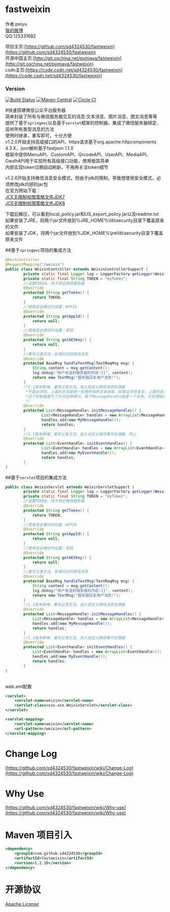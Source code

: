 fastweixin
==========
作者:peiyu<br>
[我的微博](http://weibo.com/1728407960)<br>
QQ:125331682<br>

项目主页:[https://github.com/sd4324530/fastweixin](https://github.com/sd4324530/fastweixin)<br>
开源中国主页:[http://git.oschina.net/pyinjava/fastweixin](http://git.oschina.net/pyinjava/fastweixin)<br>
csdn主页:[https://code.csdn.net/sd4324530/fastweixin](https://code.csdn.net/sd4324530/fastweixin)<br>

### Version
[![Build Status](https://api.travis-ci.org/sd4324530/fastweixin.png?branch=master)](https://travis-ci.org/sd4324530/fastweixin)
[![Maven Central](https://maven-badges.herokuapp.com/maven-central/com.github.sd4324530/fastweixin/badge.svg)](https://maven-badges.herokuapp.com/maven-central/com.github.sd4324530/fastweixin)
[![Circle CI](https://circleci.com/gh/sd4324530/fastweixin/tree/master.svg?style=svg)](https://circleci.com/gh/sd4324530/fastweixin/tree/master)

#快速搭建微信公众平台服务器<br>
简单封装了所有与微信服务器交互的消息:文本消息、图片消息、图文消息等等<br>
提供了基于`springmvc`以及基于`servlet`框架的控制器，集成了微信服务器绑定、监听所有类型消息的方法<br>
使用时继承，重写即可，十分方便<br>
v1.2.0开始支持高级接口的API，https请求基于org.apache.httpcomponents 4.3.X，json解析基于fastjson 1.1.X<br>
框架中提供MenuAPI、CustomAPI、QrcodeAPI、UserAPI、MediaAPI、OauthAPI用于实现所有高级接口功能，使用极其简单<br>
内部实现token过期自动刷新，不用再关注token细节<br>

v1.2.6开始支持微信消息安全模式，但由于jdk的限制，导致想使用安全模式，必须修改jdk内部的jar包<br>
在官方网站下载：<br>
[JCE无限制权限策略文件JDK7](http://www.oracle.com/technetwork/java/javase/downloads/jce-7-download-432124.html)<br>
[JCE无限制权限策略文件JDK8](http://www.oracle.com/technetwork/java/javase/downloads/jce8-download-2133166.html)<br>

下载后解压，可以看到local_policy.jar和US_export_policy.jar以及readme.txt<br>
如果安装了JRE，将两个jar文件放到%JRE_HOME%\lib\security目录下覆盖原来的文件<br>
如果安装了JDK，将两个jar文件放到%JDK_HOME%\jre\lib\security目录下覆盖原来文件<br>


##基于`springmvc`项目的集成方法
```Java
@RestController
@RequestMapping("/weixin")
public class WeixinController extends WeixinControllerSupport {
        private static final Logger log = LoggerFactory.getLogger(WeixinController.class);
        private static final String TOKEN = "myToken";
        //设置TOKEN，用于绑定微信服务器
        @Override
        protected String getToken() {
            return TOKEN;
        }
        //使用安全模式时设置：APPID
        @Override
        protected String getAppId() {
            return null;
        }
        //使用安全模式时设置：密钥
        @Override
        protected String getAESKey() {
            return null;
        }
        //重写父类方法，处理对应的微信消息
        @Override
        protected BaseMsg handleTextMsg(TextReqMsg msg) {
            String content = msg.getContent();
            log.debug("用户发送到服务器的内容:{}", content);
            return new TextMsg("服务器回复用户消息!");
        }
        /*1.1版本新增，重写父类方法，加入自定义微信消息处理器
         *不是必须的，上面的方法是统一处理所有的文本消息，如果业务觉复杂，上面的会显得比较乱
         *这个机制就是为了应对这种情况，每个MessageHandle就是一个业务，只处理指定的那部分消息
         */
        @Override
        protected List<MessageHandle> initMessageHandles() {
                List<MessageHandle> handles = new ArrayList<MessageHandle>();
                handles.add(new MyMessageHandle());
                return handles;
        }
        //1.1版本新增，重写父类方法，加入自定义微信事件处理器，同上
        @Override
        protected List<EventHandle> initEventHandles() {
                List<EventHandle> handles = new ArrayList<EventHandle>();
                handles.add(new MyEventHandle());
                return handles;
        }
}
```

##基于`servlet`项目的集成方法
```Java
public class WeixinServlet extends WeixinServletSupport {
        private static final Logger log = LoggerFactory.getLogger(WeixinController.class);
        private static final String TOKEN = "myToken";
        //设置TOKEN，用于绑定微信服务器
        @Override
        protected String getToken() {
            return TOKEN;
        }
        //使用安全模式时设置：APPID
        @Override
        protected String getAppId() {
            return null;
        }
        //使用安全模式时设置：密钥
        @Override
        protected String getAESKey() {
            return null;
        }
        //重写父类方法，处理对应的微信消息
        @Override
        protected BaseMsg handleTextMsg(TextReqMsg msg) {
            String content = msg.getContent();
            log.debug("用户发送到服务器的内容:{}", content);
            return new TextMsg("服务器回复用户消息!");
        }
        //1.1版本新增，重写父类方法，加入自定义微信消息处理器
        @Override
        protected List<MessageHandle> initMessageHandles() {
            List<MessageHandle> handles = new ArrayList<MessageHandle>();
            handles.add(new MyMessageHandle());
            return handles;
        }
        //1.1版本新增，重写父类方法，加入自定义微信事件处理器
        @Override
        protected List<EventHandle> initEventHandles() {
            List<EventHandle> handles = new ArrayList<EventHandle>();
            handles.add(new MyEventHandle());
            return handles;
        }
}
```
<br>
web.xml配置

```xml
<servlet>
    <servlet-name>weixin</servlet-name>
	<servlet-class>xxx.xxx.WeixinServlet</servlet-class>
</servlet>

<servlet-mapping>
    <servlet-name>weixin</servlet-name>
    <url-pattern>/weixin</url-pattern>
</servlet-mapping>
```


Change Log
=========
[https://github.com/sd4324530/fastweixin/wiki/Change-Log](https://github.com/sd4324530/fastweixin/wiki/Change-Log)

Why Use
=========
[https://github.com/sd4324530/fastweixin/wiki/Why-use](https://github.com/sd4324530/fastweixin/wiki/Why-use)

Maven 项目引入
==========
```xml
<dependency>
    <groupId>com.github.sd4324530</groupId>
    <artifactId>fastweixin</artifactId>
    <version>1.2.10</version>
</dependency>
```

开源协议
==========
[Apache License](http://www.apache.org/licenses/LICENSE-2.0)
